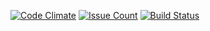 [![Code Climate](https://codeclimate.com/github/nosma/LifeInOrder/badges/gpa.svg)](https://codeclimate.com/github/nosma/LifeInOrder)
[![Issue Count](https://codeclimate.com/github/nosma/LifeInOrder/badges/issue_count.svg)](https://codeclimate.com/github/nosma/LifeInOrder)
[![Build Status](https://travis-ci.org/nosma/LifeInOrder.svg?branch=Addition_of_Code_Climate)](https://travis-ci.org/nosma/LifeInOrder)

